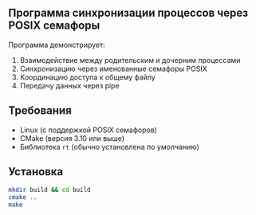 ## Программа синхронизации процессов через POSIX семафоры

Программа демонстрирует:
1. Взаимодействие между родительским и дочерним процессами
2. Синхронизацию через именованные семафоры POSIX
3. Координацию доступа к общему файлу
4. Передачу данных через pipe

## Требования

- Linux (с поддержкой POSIX семафоров)
- CMake (версия 3.10 или выше)
- Библиотека `rt` (обычно установлена по умолчанию)

## Установка

```bash
mkdir build && cd build
cmake ..
make
